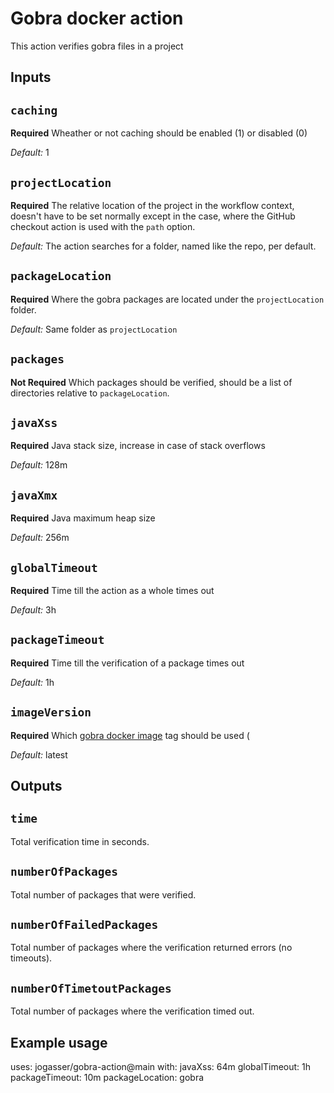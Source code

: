 # Gobra docker action

This action verifies gobra files in a project

## Inputs

## `caching`

**Required** Wheather or not caching should be enabled (1) or disabled (0)

*Default:*  1

## `projectLocation`

**Required** The relative location of the project in the workflow context, doesn't have to be set normally except in the case, where the GitHub checkout action is used with the `path` option.

*Default:* The action searches for a folder, named like the repo, per default.

## `packageLocation`

**Required** Where the gobra packages are located under the `projectLocation` folder.

*Default:* Same folder as `projectLocation`

## `packages`

**Not Required** Which packages should be verified, should be a list of directories relative to `packageLocation`.

## `javaXss`

**Required** Java stack size, increase in case of stack overflows

*Default:* 128m

## `javaXmx`

**Required** Java maximum heap size

*Default:* 256m


## `globalTimeout`

**Required** Time till the action as a whole times out

*Default:* 3h

## `packageTimeout`

**Required** Time till the verification of a package times out

*Default:* 1h

## `imageVersion`

**Required** Which [gobra docker image](https://github.com/jogasser/gobra/pkgs/container/gobra) tag should be used (

*Default:* latest

## Outputs

## `time`
Total verification time in seconds.

## `numberOfPackages`
Total number of packages that were verified.

## `numberOfFailedPackages`
Total number of packages where the verification returned errors (no timeouts).

## `numberOfTimetoutPackages`
Total number of packages where the verification timed out.

## Example usage

uses: jogasser/gobra-action@main
  with:
    javaXss: 64m
    globalTimeout: 1h
    packageTimeout: 10m
    packageLocation: gobra
          
